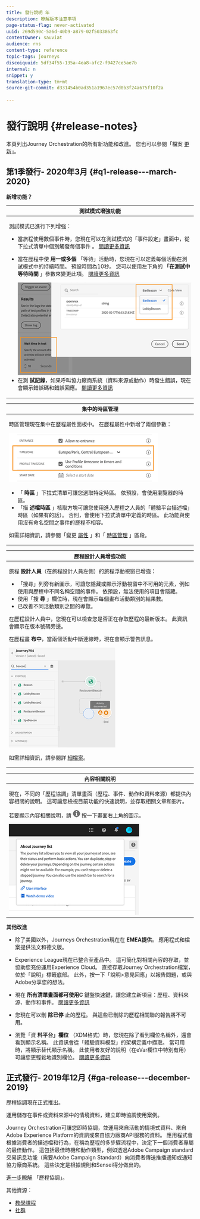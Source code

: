 ```yaml
---
title: 發行說明 年
description: 瞭解版本注意事項
page-status-flag: never-activated
uuid: 269d590c-5a6d-40b9-a879-02f5033863fc
contentOwner: sauviat
audience: rns
content-type: reference
topic-tags: journeys
discoiquuid: 5df34f55-135a-4ea8-afc2-f9427ce5ae7b
internal: n
snippet: y
translation-type: tm+mt
source-git-commit: d331454b0ad351a1967ec57d0b3f24a675f10f2a

---
```



# 發行說明 {#release-notes}

本頁列出Journey Orchestration的所有新功能和改進。
您也可以參閱「檔案 [更新」](../release-notes/documentation-updates.md)。

## 第1季發行- 2020年3月 {#q1-release---march-2020}

**新增功能？**

<table>
<thead>
<tr>
<th><strong>測試模式增強功能</strong><br/></th>
</tr>
</thead>
<tbody>
<tr>
<td>
<p>測試模式已進行下列增強：</p>
<ul>
<li>當旅程使用數個事件時，您現在可以在測試模式的「事件設定」畫面中，從下拉式清單中個別觸發每個事件 <strong></strong> 。 <a href="../building-journeys/testing-the-journey.md#firing_events">閱讀更多資訊</a></p></li>
<li><p>當在歷程中使 <strong>用一或多個</strong> 「等待」活動時，您現在可以定義每個活動在測試模式中的持續時間。 預設時間為10秒。 您可以使用左下角的 <strong>「在測試中等待時間</strong> 」參數來變更此項。 <a href="../building-journeys/testing-the-journey.md">閱讀更多資訊</a></p><img src="../assets/rn-test.png"/>
</li>
<li>在測 <strong>試記錄</strong>，如果呼叫協力廠商系統（資料來源或動作）時發生錯誤，現在會顯示錯誤碼和錯誤回應。 <a href="../building-journeys/testing-the-journey.md#viewing_logs">閱讀更多資訊</a>
</li>
</ul>
</td>
</tr>
</tbody>
</table>

<table>
<thead>
<tr>
<th><strong>集中的時區管理</strong><br/></th>
</tr>
</thead>
<tbody>
<tr> 
<td>
<p>時區管理現在集中在歷程屬性面板中。 在歷程屬性中新增了兩個參數：</p>
<img src="../assets/rn-timezone.png"/>
<ul>
<li>「 <strong>時區</strong> 」下拉式清單可讓您選取特定時區。 依預設，會使用瀏覽器的時區。</li>
<li>「描 <strong>述檔時區</strong> 」核取方塊可讓您使用進入歷程之人員的「體驗平台描述檔」時區（如果有的話）。 否則，會使用下拉式清單中定義的時區。 此功能與使用沒有命名空間之事件的歷程不相容。</li>
</ul>
<p>如需詳細資訊，請參閱「變更 <a href="../building-journeys/changing-properties.md#timezone">屬性</a> 」和「 <a href="../building-journeys/timezone-management.md">時區管理</a> 」區段。</p>
</td>
</tr>
</tbody>
</table>

<table>
<thead>
<tr>
<th><strong>歷程設計人員增強功能</strong><br/></th>
</tr>
</thead>
<tbody>
<tr> 
<td>
<p>旅程 <strong>設計人員</strong>（在旅程設計人員左側）的旅程浮動視窗已增強：</p>
<ul>
<li>「搜尋」列旁有新圖示，可讓您隱藏或顯示浮動視窗中不可用的元素，例如使用與歷程中不同名稱空間的事件。 <strong></strong> 依預設，無法使用的項目會隱藏。</li>
<li>使用「搜 <strong>尋</strong> 」欄位時，現在會顯示每個畫布活動類別的結果數。</li>
<li>已改善不同活動類別之間的導覽。</li>
</ul>
<p>在歷程設計人員中，您現在可以檢查您是否正在存取歷程的最新版本。 此資訊會顯示在版本號碼旁邊。</p>
<p>在歷程畫 <strong>布中</strong>，當兩個活動中斷連線時，現在會顯示警告訊息。</p>
<img src="../assets/rn-canvas.png"/>
<p>如需詳細資訊，請參閱詳 <a href="../building-journeys/using-the-journey-designer.md">細檔案</a>。</p>
</td>
</tr>
</tbody>
</table>

<table>
<thead>
<tr>
<th><strong>內容相關說明</strong><br/></th>
</tr>
</thead>
<tbody>
<tr>
<td>
<p>現在，不同的「歷程協調」清單畫面（歷程、事件、動作和資料來源）都提供內容相關的說明。 這可讓您檢視目前功能的快速說明，並存取相關文章和影片。</p>
<p>若要顯示內容相關說明，請 <img src="../assets/icon-context.png"/> 按一下畫面右上角的圖示。 </p>
<img src="../assets/rn-context.png"/>
</td>
</tr>
</tbody>
</table>

**其他改進**

* 除了美國以外，Journeys Orchestration現在在 **EMEA提供**。 應用程式和檔案提供法文和德文版。

* Experience League現在已整合至產品中。 這可簡化對相關內容的存取，並協助您充份運用Experience Cloud。 直接存取Journey Orchestration檔案，位於「說明」標籤底部。 此外，按一下「說明>意見回應」以報告問題，或與Adobe分享您的想法。

* 現在 **所有清單畫面都可使用C** 鍵盤快速鍵，讓您建立新項目：歷程、資料來源、動作和事件。 [閱讀更多資訊](../about/user-interface.md#section_ksq_zr1_ffb)

* 您現在可以刪 **除已停** 止的歷程。 與這些已刪除的歷程相關聯的報告將不可用。

* 瀏覽「資 **料平台」欄位** （XDM格式）時，您現在除了看到欄位名稱外，還會看到顯示名稱。 此資訊會從「體驗資料模型」的架構定義中擷取。 當可用時，將顯示替代顯示名稱。 此使用者友好的說明（在eVar欄位中特別有用）可讓您更輕鬆地識別欄位。 [閱讀更多資訊](../about/user-interface.md#friendly-names-display)

## 正式發行- 2019年12月 {#ga-release---december-2019}

歷程協調現在正式推出。

運用儲存在事件或資料來源中的情境資料，建立即時協調使用案例。

Journey Orchestration可讓您即時協調，並運用來自活動的情境式資料、來自Adobe Experience Platform的資訊或來自協力廠商API服務的資料。 應用程式會根據消費者的描述檔和行為，在稱為歷程的多步驟流程中，決定下一個消費者專屬的最佳動作。 這包括最佳時機和動作類型，例如透過Adobe Campaign standard交易訊息功能（需要Adobe Campaign Standard）向消費者傳送推播通知或通知協力廠商系統。 這些決定是根據規則和Sensei得分做出的。

[進一步瞭解](../action/working-with-adobe-campaign.md) 「歷程協調」。

其他資源：

* [教學課程](https://docs.adobe.com/content/help/en/platform-learn/tutorials/journey-orchestration/introduction.html)
* [社群](https://www.adobe.com/go/journeyorchestrationcommunity)